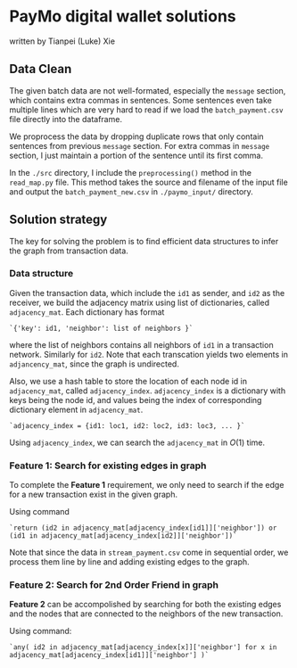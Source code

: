 # PayMo digital wallet solutions
   written by Tianpei (Luke) Xie

## Data Clean
The given batch data are not well-formated, especially the `message` section, which contains extra commas in sentences. Some sentences even take multiple lines which are very hard to read if we load the `batch_payment.csv` file directly into the dataframe. 

We proprocess the data by dropping duplicate rows that only contain sentences from previous `message` section. For extra commas in `message` section, I just maintain a portion of the sentence until its first comma.

In the `./src` directory, I include the `preprocessing()` method in the `read_map.py` file. This method takes the source and filename of the input file and output the `batch_payment_new.csv` in `./paymo_input/` directory. 


## Solution strategy
The key for solving the problem is to find efficient data structures to infer the graph from transaction data.  



### Data structure
Given the transaction data, which include the `id1` as sender, and `id2` as the receiver, we build the adjacency matrix using list of dictionaries, called `adjacency_mat`. Each dictionary has format 

	`{'key': id1, 'neighbor': list of neighbors }`

where the list of neighbors contains all neighbors of `id1` in a transaction network. Similarly for `id2`. Note that each transcation yields two elements in `adjancency_mat`, since the graph is undirected. 

Also, we use a hash table to store the location of each node id in `adjacency_mat`, called `adjacency_index`. `adjacency_index` is a dictionary with keys being the node id, and values being the index of corresponding dictionary element in `adjacency_mat`.

	`adjacency_index = {id1: loc1, id2: loc2, id3: loc3, ... }`

Using `adjacency_index`, we can search the `adjacency_mat` in $O(1)$ time.


### Feature 1: Search for existing edges in graph
To complete the __Feature 1__ requirement, we only need to search if the edge for a new transaction exist in the given graph. 

Using command

	`return (id2 in adjacency_mat[adjacency_index[id1]]['neighbor']) or (id1 in adjacency_mat[adjacency_index[id2]]['neighbor'])`

Note that since the data in `stream_payment.csv` come in sequential order, we process them line by line and adding existing edges to the graph.

### Feature 2: Search for 2nd Order Friend in graph
__Feature 2__ can be accompolished by searching for both the existing edges and the nodes that are connected to the neighbors of the new transaction. 

Using command:

	`any( id2 in adjacency_mat[adjacency_index[x]]['neighbor'] for x in adjacency_mat[adjacency_index[id1]]['neighbor'] )`

